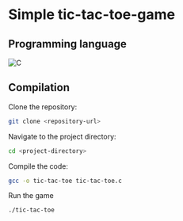 # Simple tic-tac-toe-game


## Programming language
![C](https://img.icons8.com/color/48/000000/c-programming.png) 

## Compilation

Clone the repository:
```bash
git clone <repository-url>
```
Navigate to the project directory:
```bash 
cd <project-directory>
```
Compile the code:
```bash 
gcc -o tic-tac-toe tic-tac-toe.c
```
Run the game
```bash
./tic-tac-toe
```
